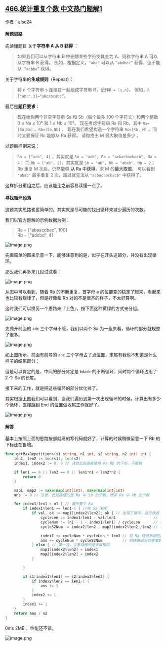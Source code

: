## [466.统计重复个数 中文热门题解1](https://leetcode.cn/problems/count-the-repetitions/solutions/100000/zhao-xun-huan-zuo-you-hua-0ms-2mb-pao-shuang-bai-b)

作者：[also24](https://leetcode.cn/u/also24)

#### 解题思路
先读懂题目
关于**字符串 A 从 B 获得** ：

> 如果我们可以从字符串 B 中删除某些字符使其变为 A，则称字符串 A 可以从字符串 B 获得。
> 例如，根据定义，`"abc"` 可以从 `“abdbec”` 获得，但不能从` “acbbe”` 获得。 

关于字符串的**生成规则**（Repeat）：

> 将 n 个字符串 s 连接在一起组成字符串 R，记作`R = [s,n]`。
> 例如，`R ["abc",3]=“abcabcabc”`。

最后是**题目要求**：

> 现在给你两个非空字符串  Sa 和 Sb（每个最多 100 个字符长）和两个整数 0 ≤ Na ≤ 10⁶ 和 1 ≤ Nb ≤ 10⁶。
> 现在考虑字符串 Ra 和 Rb，其中 `Ra=[Sa,Na]` 、`Rb=[Sb,Nb]` 。
> 现在我们希望构造一个字符串 `Rc=[Rb, M]` ，同时又要保证 Rc 能够从 Ra 获得。
> 请你找出 M 最大取值是多少 。



以题目样例来说： 

> `Ra = ["acb", 4]` ，其实就是 `Sa = "acb", Ra = "acbacbacbacb", Na = 4`；
> 而 `Rb = ["ab", 2]`，其实就是 `Sb = "ab", Rb = "abab", Nb = 2`；
> Rb 重复 M 次后，仍然能够 **从 Ra 中获得**，求 M 的**最大取值**。
> 可以看到 `"abab"` 最多重复 2 次，超过就无法从 `"acbacbacbacb"` 中获得了。

这样拆分重组之后，应该能比之前容易读懂一点了。



#### 寻找循环段落

这题其实思路也蛮简单的，其实就是尽可能的找出循环来减少遍历的次数。

我们以官方题解的示例数据为例：

> Ra = ["abaacdbac", 100]   
> Rb = ["adcbd", 4]


![image.png](https://pic.leetcode-cn.com/260a3685a9e5496adf6096c3c63fb3284a1403daff76e6d9156f4c298ab00b89-image.png)


先画简单的图来示意一下，能够注意到的是，似乎在开头这部分，并没有出现循环。

那么我们再多来几段试试看：

![image.png](https://pic.leetcode-cn.com/d6fd9a49f2c453ae3b63da0e4d6f6d35c42b84c64b66f4646ea223b47b8315d1-image.png)


从图中可以看到，随着 Rb 的不断重复，首字母 a 的位置变的稳定了起来，看起来也比较有规律了，但是好像和 Rb 对的不是很齐的样子，不太好算啊。

这时我们可以换另一个思路来『上色』，按下面这种黄绿的方式来分组。

![image.png](https://pic.leetcode-cn.com/711121a82d6424271c92ca647354741dfa3cd578a13c228b34113fdc25810195-image.png)


先抛开前面的 `adc` 三个字母不管，我们以两个 Sa 为一组来看，循环的部分就规整了很多。

![image.png](https://pic.leetcode-cn.com/3b30962f225ea3b1a1cdce939a11c19da05fc579a47c5d4a40661e6907c5bc95-image.png)


如上图所示，前面有前导的 `abc` 三个字母占了点位置，末尾有我也不知道是什么样子的结尾部分；

但是可以肯定的是，中间的部分肯定是 `bdadc` 的不断循环，同时每个循环占用了 2 个 Sa 的长度。



接下来的工作，就是把这些循环的部分优化掉了。

其实根据上图我们可以看到，当我们遍历到第一次出现循环的时候，计算出有多少个循环，直接跳到 End 的位置做收尾工作就好了。

![image.png](https://pic.leetcode-cn.com/611fd0ff5db9b752554bd0253316a6e4613ac07279c4fab2f02415f6543931b7-image.png)


#### 解答

基本上按照上面的思路按部就班的写代码就好了，计算的时候稍微留意一下 Rb 的下标还在自增。

```Go []
func getMaxRepetitions(s1 string, n1 int, s2 string, n2 int) int {
	len1, len2 := len(s1), len(s2)
	index1, index2 := 0, 0 // 注意此处直接使用 Ra Rb 的下标，不取模

	if len1 == 0 || len2 == 0 || len1*n1 < len2*n2 {
		return 0
	}

	map1, map2 := make(map[int]int), make(map[int]int)
	ans := 0 // 注意，此处存储的是 Ra 中 Sb 的个数，而非 Ra 中 Rb 的个数

	for index1/len1 < n1 { // 遍历整个 Ra
		if index1%len1 == len1-1 { //在 Sa 末尾
			if val, ok := map1[index2%len2]; ok { // 出现了循环，进行快进
				cycleLen := index1/len1 - val/len1                 // 每个循环占多少个 Sa
				cycleNum := (n1 - 1 - index1/len1) / cycleLen      // 还有多少个循环
				cycleS2Num := index2/len2 - map2[index2%len2]/len2 // 每个循环含有多少个 Sb

				index1 += cycleNum * cycleLen * len1 // 将 Ra 快进到相应的位置
				ans += cycleNum * cycleS2Num         // 把快进部分的答案数量加上
			} else { // 第一次，注意存储的是未取模的
				map1[index2%len2] = index1
				map2[index2%len2] = index2
			}

		}

		if s1[index1%len1] == s2[index2%len2] {
			if index2%len2 == len2-1 {
				ans += 1
			}
			index2 += 1
		}
		index1 += 1
	}
	return ans / n2
}
```



0ms 2MB ，性能还不错。

![image.png](https://pic.leetcode-cn.com/b56151d719f626d9dfbdb1d161f889865c27b8c541ce5a0cb364e7530ad4cc87-image.png)

